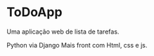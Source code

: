 # ToDoApp
Uma aplicação web de lista de tarefas. 

Python via Django
Mais front com Html, css e js.
